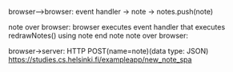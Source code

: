browser-->browser: event handler -> note -> notes.push(note)

note over browser:
browser executes event handler
that executes redrawNotes() using note
end note
note over browser:

browser->server: HTTP POST(name=note)(data type: JSON) https://studies.cs.helsinki.fi/exampleapp/new_note_spa
